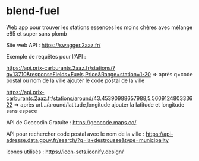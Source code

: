 # blend-fuel

Web app pour trouver les stations essences les moins chères avec mélange e85 et super sans plomb

Site web API :
https://swagger.2aaz.fr/

Exemple de requêtes pour l'API :

https://api.prix-carburants.2aaz.fr/stations/?q=13710&responseFields=Fuels,Price&Range=station=1-20
=> après q=code postal ou nom de la ville
ajouter le code postal de la ville

https://api.prix-carburants.2aaz.fr/stations/around/43.45390988657988,5.560912480333622
=> après url.../around/latitude,longitude
ajouter la latitude et longitude sans espace

API de Geocodin Gratuite :
https://geocode.maps.co/

API pour rechercher code postal avec le nom de la ville :
https://api-adresse.data.gouv.fr/search/?q=la+destrousse&type=municipality

icones utilisés :
https://icon-sets.iconify.design/
